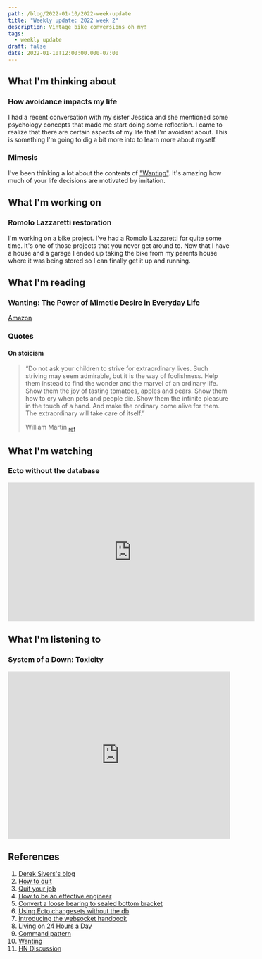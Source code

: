```yaml
---
path: /blog/2022-01-10/2022-week-update
title: "Weekly update: 2022 week 2"
description: Vintage bike conversions oh my!
tags:
  - weekly update
draft: false
date: 2022-01-10T12:00:00.000-07:00
---
```

## What I'm thinking about

### How avoidance impacts my life

I had a recent conversation with my sister Jessica and she mentioned some psychology concepts that made me start doing some reflection. I came to realize that there are certain aspects of my life that I'm avoidant about. This is something I'm going to dig a bit more into to learn more about myself.

### Mimesis

I've been thinking a lot about the contents of ["Wanting"][wanting]. It's amazing how much of your life decisions are motivated by imitation.

## What I'm working on

### Romolo Lazzaretti restoration

I'm working on a bike project. I've had a Romolo Lazzaretti for quite some time. It's one of those projects that you never get around to. Now that I have a house and a garage I ended up taking the bike from my parents house where it was being stored so I can finally get it up and running.

## What I'm reading

### Wanting: The Power of Mimetic Desire in Everyday Life

[Amazon][wanting]

### Quotes

#### On stoicism

> “Do not ask your children to strive for extraordinary lives. Such striving may seem admirable, but it is the way of foolishness. Help them instead to find the wonder and the marvel of an ordinary life. Show them the joy of tasting tomatoes, apples and pears. Show them how to cry when pets and people die. Show them the infinite pleasure in the touch of a hand. And make the ordinary come alive for them. The extraordinary will take care of itself.”
> 
> William Martin <sub>[ref][stoic]</sub>

## What I'm watching

### Ecto without the database

<iframe width="560" height="315" src="https://www.youtube.com/embed/k_xDi7zAcNM" title="YouTube video player" frameborder="0" allow="accelerometer; autoplay; clipboard-write; encrypted-media; gyroscope; picture-in-picture" allowfullscreen></iframe>

## What I'm listening to

### System of a Down: Toxicity

<iframe src="https://open.spotify.com/embed/album/6jWde94ln40epKIQCd8XUh" width="100%" height="380" frameBorder="0" allowtransparency="true" allow="encrypted-media"></iframe>

## References

[sivers]: https://sive.rs/
[how-to-quit]: https://jmsbrdy.com/blog/leaving-spring/
[quit-your-job]: https://palladiummag.com/2022/01/06/quit-your-job/
[effective-engineer]: https://copyconstruct.medium.com/know-how-your-org-works-or-how-to-become-a-more-effective-engineer-1a3287d1f58d
[sealed-conversion]: https://www.youtube.com/watch?v=1BrVjDFqotE
[ecto-without-the-db]: https://www.youtube.com/watch?v=k_xDi7zAcNM
[websocket-handbook]: https://ably.com/blog/introducing-the-websocket-handbook
[24-hours]: https://www.justindfuller.com/2022/01/living-on-24-hours-a-day/
[command]: https://en.wikipedia.org/wiki/Command_pattern
[wanting]: https://www.amazon.com/dp/B08FZ8QTP4/ref=dp-kindle-redirect?_encoding=UTF8&btkr=1
[stoic]: https://news.ycombinator.com/item?id=29979220

1. [Derek Sivers's blog][sivers]
1. [How to quit][how-to-quit]
1. [Quit your job][quit-your-job]
1. [How to be an effective engineer][effective-engineer]
1. [Convert a loose bearing to sealed bottom bracket][sealed-conversion]
1. [Using Ecto changesets without the db][ecto-without-the-db]
1. [Introducing the websocket handbook][websocket-handbook]
1. [Living on 24 Hours a Day][24-hours]
1. [Command pattern][command]
1. [Wanting][wanting]
1. [HN Discussion][stoic]